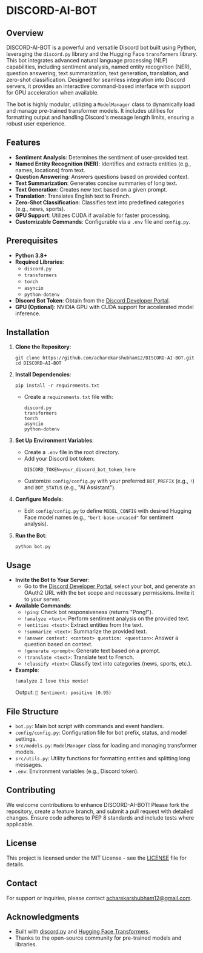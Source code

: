 # DISCORD-AI-BOT

## Overview
DISCORD-AI-BOT is a powerful and versatile Discord bot built using Python, leveraging the `discord.py` library and the Hugging Face `transformers` library. This bot integrates advanced natural language processing (NLP) capabilities, including sentiment analysis, named entity recognition (NER), question answering, text summarization, text generation, translation, and zero-shot classification. Designed for seamless integration into Discord servers, it provides an interactive command-based interface with support for GPU acceleration when available.

The bot is highly modular, utilizing a `ModelManager` class to dynamically load and manage pre-trained transformer models. It includes utilities for formatting output and handling Discord's message length limits, ensuring a robust user experience.

## Features
- **Sentiment Analysis**: Determines the sentiment of user-provided text.
- **Named Entity Recognition (NER)**: Identifies and extracts entities (e.g., names, locations) from text.
- **Question Answering**: Answers questions based on provided context.
- **Text Summarization**: Generates concise summaries of long text.
- **Text Generation**: Creates new text based on a given prompt.
- **Translation**: Translates English text to French.
- **Zero-Shot Classification**: Classifies text into predefined categories (e.g., news, sports).
- **GPU Support**: Utilizes CUDA if available for faster processing.
- **Customizable Commands**: Configurable via a `.env` file and `config.py`.

## Prerequisites
- **Python 3.8+**
- **Required Libraries**:
  - `discord.py`
  - `transformers`
  - `torch`
  - `asyncio`
  - `python-dotenv`
- **Discord Bot Token**: Obtain from the [Discord Developer Portal](https://discord.com/developers/applications).
- **GPU (Optional)**: NVIDIA GPU with CUDA support for accelerated model inference.

## Installation
1. **Clone the Repository**:
   ```
   git clone https://github.com/acharekarshubham12/DISCORD-AI-BOT.git
   cd DISCORD-AI-BOT
   ```

2. **Install Dependencies**:
   ```
   pip install -r requirements.txt
   ```
   - Create a `requirements.txt` file with:
     ```
     discord.py
     transformers
     torch
     asyncio
     python-dotenv
     ```

3. **Set Up Environment Variables**:
   - Create a `.env` file in the root directory.
   - Add your Discord bot token:
     ```
     DISCORD_TOKEN=your_discord_bot_token_here
     ```
   - Customize `config/config.py` with your preferred `BOT_PREFIX` (e.g., `!`) and `BOT_STATUS` (e.g., "AI Assistant").

4. **Configure Models**:
   - Edit `config/config.py` to define `MODEL_CONFIG` with desired Hugging Face model names (e.g., `"bert-base-uncased"` for sentiment analysis).

5. **Run the Bot**:
   ```
   python bot.py
   ```

## Usage
- **Invite the Bot to Your Server**:
  - Go to the [Discord Developer Portal](https://discord.com/developers/applications), select your bot, and generate an OAuth2 URL with the `bot` scope and necessary permissions. Invite it to your server.
- **Available Commands**:
  - `!ping`: Check bot responsiveness (returns "Pong!").
  - `!analyze <text>`: Perform sentiment analysis on the provided text.
  - `!entities <text>`: Extract entities from the text.
  - `!summarize <text>`: Summarize the provided text.
  - `!answer context: <context> question: <question>`: Answer a question based on context.
  - `!generate <prompt>`: Generate text based on a prompt.
  - `!translate <text>`: Translate text to French.
  - `!classify <text>`: Classify text into categories (news, sports, etc.).
- **Example**:
  ```
  !analyze I love this movie!
  ```
  Output: `📝 Sentiment: positive (0.95)`

## File Structure
- `bot.py`: Main bot script with commands and event handlers.
- `config/config.py`: Configuration file for bot prefix, status, and model settings.
- `src/models.py`: `ModelManager` class for loading and managing transformer models.
- `src/utils.py`: Utility functions for formatting entities and splitting long messages.
- `.env`: Environment variables (e.g., Discord token).

## Contributing
We welcome contributions to enhance DISCORD-AI-BOT! Please fork the repository, create a feature branch, and submit a pull request with detailed changes. Ensure code adheres to PEP 8 standards and include tests where applicable.

## License
This project is licensed under the MIT License - see the [LICENSE](LICENSE) file for details.

## Contact
For support or inquiries, please contact [acharekarshubham12@gmail.com](mailto:acharekarshubham12@gmail.com).

## Acknowledgments
- Built with [discord.py](https://github.com/Rapptz/discord.py) and [Hugging Face Transformers](https://github.com/huggingface/transformers).
- Thanks to the open-source community for pre-trained models and libraries.